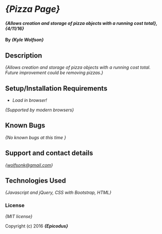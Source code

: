 # _{Pizza Page}_

#### _{Allows creation and storage of pizza objects with a running cost total}, {4/11/16}_

#### By _**{Kyle Wolfson}**_

## Description

_{Allows creation and storage of pizza objects with a running cost total. Future improvement could be removing pizzas.}_

## Setup/Installation Requirements

* _Load in browser!_


_{Supported by modern browsers}_

## Known Bugs

_{No known bugs at this time }_

## Support and contact details

_{wolfsonk@gmail.com}_

## Technologies Used

_{Javascript and jQuery, CSS with Bootstrap, HTML}_

### License

*{MIT license}*

Copyright (c) 2016 **_{Epicodus}_**
